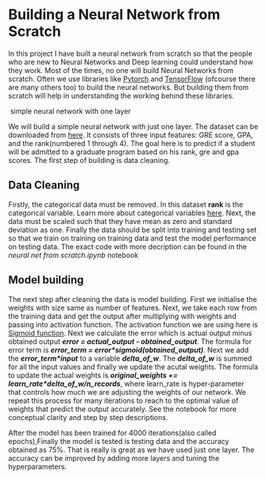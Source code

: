 <h1>Building a Neural Network from Scratch</h1>
<p>
  In this project I have built a neural network from scratch so that the people who are new to Neural Networks and Deep learning could
  understand how they work. Most of the times, no one will build Neural Networks from scratch. Often we use libraries like 
  <a href="https://pytorch.org/">Pytorch</a> and <a href="https://www.tensorflow.org/">TensorFlow</a> (ofcourse there are many others too)
  to build the neural networks. But building them from scratch will help in understanding the working behind these libraries.
</p>
<p>
  <img href="https://github.com/SurajChinna/Building-a-Neural-Network-from-Scratch-1/blob/master/assets/img1.png" />
  simple neural network with one layer
</p>
<p>
  We will build a simple neural network with just one layer. The dataset can be downloaded from 
  <a href=" http://www.ats.ucla.edu/stat/data/binary.csv">here</a>. It consists of three input features: GRE score, GPA, 
  and the rank(numbered 1 through 4). The goal here is to predict if a student will be admitted to a graduate program based 
  on his rank, gre and gpa scores. The first step of building is data cleaning.
</p>
<h2>Data Cleaning</h2>
<p>
  Firstly, the categorical data must be removed. In this dataset <b>rank</b> is the categorical variable. Learn more about categorical
  variables <a href="https://en.wikipedia.org/wiki/Categorical_variable">here</a>. Next, the data must be scaled such that
  they have mean as zero and standard deviation as one. Finally the data should be split into training and testing set so that
  we train on training on training data and test the model performance on testing data.
  The exact code with more decription can be found in the <i>neural net from scratch.ipynb</i> notebook
</p>
<h2>Model building</h2>
<p>
  The next step after cleaning the data is model building. First we initialise the weights with size same as number of features. Next,
  we take each row from the training data and get the output after multiplying with weights and passing into activation function.
  The activation function we are using here is <a href="https://en.wikipedia.org/wiki/Sigmoid_function">Sigmoid function</a>. Next we
  calculate the error which is actual output minus obtained output <b><i>error = actual_output - obtained_output</i></b>. The formula for error
  term is <b><i>error_term = error*sigmoid(obtained_output)</i></b>. Next we add the <b><i>error_term*input</i></b> to a variable <b><i>delta_of_w</i></b>. 
  The <b><i>delta_of_w</i></b> is summed for all the input values and finally we update the acutal weights. The formula to update the 
  actual weights is <b><i>original_weights += learn_rate*delta_of_w/n_records</i></b>, where learn_rate is hyper-parameter that controls how 
  much we are adjusting the weights of our network. We repeat this process for many iterations to reach to the optimal value of
  weights that predict the output accurately. See the notebook for more conceptual clarity and step by step descriptions.
</p>
<p>
  After the model has been trained for 4000 iterations(also called epochs),Finally the model is tested is testing data and the 
  accuracy obtained as 75%. That is really is great as we have used just one layer. The accuracy can be improved by adding more layers
  and tuning the hyperparameters.
</p>
